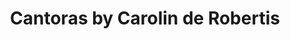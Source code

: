 ---
title: Cantoras by Carolin de Robertis
tags: [Singers,Novel,Lesbian,Uruguay,Book Club,⭐⭐⭐⭐☆☆☆☆☆☆ 4/10,Carolina De Robertis]
---